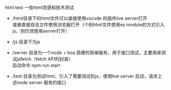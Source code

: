 html test
一些html灵感和技术测试  

* /html目录下的html文件可以直接使用vscode 的插件live server打开  
或者直接双击文件使用浏览器打开（个别html文件使用es module的方式引入js，则仍须使用server打开）

* /js 目录下为js

* /server 目录为一个node + koa 搭建的简单服务，用于接口测试，主要用来测试jafetch（fetch API的封装）  
启动命令 npm run start

* /test 目录为测试html，引入了需要测试的js，使用live server 启动，请求上述node server 服务的接口